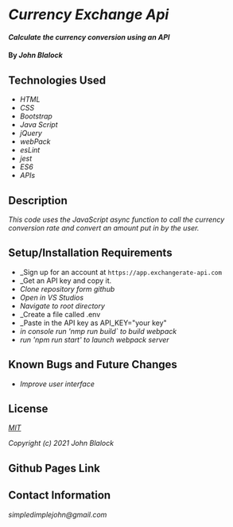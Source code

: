 # _Currency Exchange Api_

#### _Calculate the currency conversion using an API_

#### By _**John Blalock**_

## Technologies Used

* _HTML_
* _CSS_
* _Bootstrap_
* _Java Script_
* _jQuery_
* _webPack_
* _esLint_
* _jest_
* _ES6_
* _APIs_

## Description

_This code uses the JavaScript async function to call the currency conversion rate and convert an amount put in by the user._

## Setup/Installation Requirements

* _Sign up for an account at `https://app.exchangerate-api.com`
* _Get an API key and copy it.
* _Clone repository form github_
* _Open in VS Studios_
* _Navigate to root directory_
* _Create a file called .env
* _Paste in the API key as API_KEY="your key"
* _in console run 'nmp run build` to build webpack_
* _run 'npm run start' to launch webpack server_


## Known Bugs and Future Changes

* _Improve user interface_

## License

_[MIT](https://opensource.org/licenses/MIT)_

_Copyright (c) 2021 John Blalock_

## Github Pages Link



## Contact Information

_simpledimplejohn@gmail.com_

